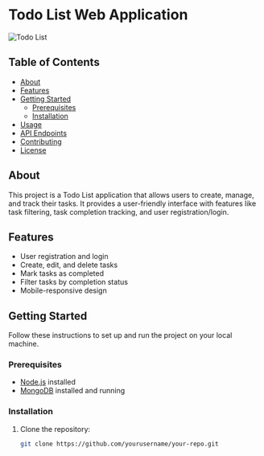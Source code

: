 # Todo List Web Application

![Todo List](https://github.com/AbdulMoizKhan/Todo-App/assets/73781652/6d4cb733-1995-4831-bc7a-73a2830a6956)

## Table of Contents

- [About](#about)
- [Features](#features)
- [Getting Started](#getting-started)
  - [Prerequisites](#prerequisites)
  - [Installation](#installation)
- [Usage](#usage)
- [API Endpoints](#api-endpoints)
- [Contributing](#contributing)
- [License](#license)

## About

This project is a Todo List application that allows users to create, manage, and track their tasks. It provides a user-friendly interface with features like task filtering, task completion tracking, and user registration/login.

## Features

- User registration and login
- Create, edit, and delete tasks
- Mark tasks as completed
- Filter tasks by completion status
- Mobile-responsive design

## Getting Started

Follow these instructions to set up and run the project on your local machine.

### Prerequisites

- [Node.js](https://nodejs.org/) installed
- [MongoDB](https://www.mongodb.com/try/download/community) installed and running

### Installation

1. Clone the repository:

   ```bash
   git clone https://github.com/yourusername/your-repo.git
